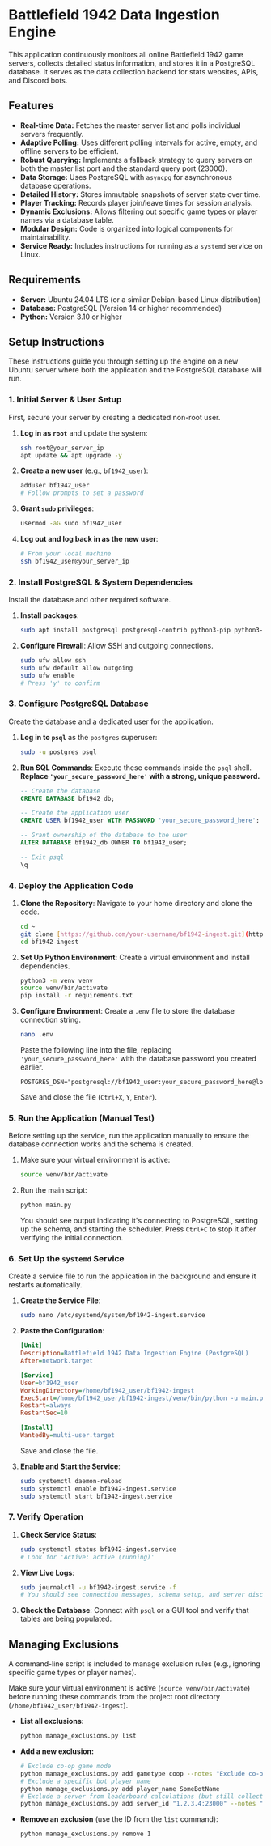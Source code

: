 # Battlefield 1942 Data Ingestion Engine

This application continuously monitors all online Battlefield 1942 game servers, collects detailed status information, and stores it in a PostgreSQL database. It serves as the data collection backend for stats websites, APIs, and Discord bots.

## Features

* **Real-time Data:** Fetches the master server list and polls individual servers frequently.
* **Adaptive Polling:** Uses different polling intervals for active, empty, and offline servers to be efficient.
* **Robust Querying:** Implements a fallback strategy to query servers on both the master list port and the standard query port (23000).
* **Data Storage:** Uses PostgreSQL with `asyncpg` for asynchronous database operations.
* **Detailed History:** Stores immutable snapshots of server state over time.
* **Player Tracking:** Records player join/leave times for session analysis.
* **Dynamic Exclusions:** Allows filtering out specific game types or player names via a database table.
* **Modular Design:** Code is organized into logical components for maintainability.
* **Service Ready:** Includes instructions for running as a `systemd` service on Linux.

## Requirements

* **Server:** Ubuntu 24.04 LTS (or a similar Debian-based Linux distribution)
* **Database:** PostgreSQL (Version 14 or higher recommended)
* **Python:** Version 3.10 or higher

## Setup Instructions

These instructions guide you through setting up the engine on a new Ubuntu server where both the application and the PostgreSQL database will run.

### 1. Initial Server & User Setup

First, secure your server by creating a dedicated non-root user.

1.  **Log in as `root`** and update the system:
    ```bash
    ssh root@your_server_ip
    apt update && apt upgrade -y
    ```
2.  **Create a new user** (e.g., `bf1942_user`):
    ```bash
    adduser bf1942_user
    # Follow prompts to set a password
    ```
3.  **Grant `sudo` privileges**:
    ```bash
    usermod -aG sudo bf1942_user
    ```
4.  **Log out and log back in as the new user**:
    ```bash
    # From your local machine
    ssh bf1942_user@your_server_ip
    ```

### 2. Install PostgreSQL & System Dependencies

Install the database and other required software.

1.  **Install packages**:
    ```bash
    sudo apt install postgresql postgresql-contrib python3-pip python3-venv git ufw -y
    ```
2.  **Configure Firewall**: Allow SSH and outgoing connections.
    ```bash
    sudo ufw allow ssh
    sudo ufw default allow outgoing
    sudo ufw enable
    # Press 'y' to confirm
    ```

### 3. Configure PostgreSQL Database

Create the database and a dedicated user for the application.

1.  **Log in to `psql`** as the `postgres` superuser:
    ```bash
    sudo -u postgres psql
    ```
2.  **Run SQL Commands**: Execute these commands inside the `psql` shell. **Replace `'your_secure_password_here'` with a strong, unique password.**
    ```sql
    -- Create the database
    CREATE DATABASE bf1942_db;

    -- Create the application user
    CREATE USER bf1942_user WITH PASSWORD 'your_secure_password_here';

    -- Grant ownership of the database to the user
    ALTER DATABASE bf1942_db OWNER TO bf1942_user;

    -- Exit psql
    \q
    ```

### 4. Deploy the Application Code

1.  **Clone the Repository**: Navigate to your home directory and clone the code.
    ```bash
    cd ~
    git clone [https://github.com/your-username/bf1942-ingest.git](https://github.com/your-username/bf1942-ingest.git) # Replace with your repo URL
    cd bf1942-ingest
    ```
2.  **Set Up Python Environment**: Create a virtual environment and install dependencies.
    ```bash
    python3 -m venv venv
    source venv/bin/activate
    pip install -r requirements.txt
    ```
3.  **Configure Environment**: Create a `.env` file to store the database connection string.
    ```bash
    nano .env
    ```
    Paste the following line into the file, replacing `'your_secure_password_here'` with the database password you created earlier.
    ```env
    POSTGRES_DSN="postgresql://bf1942_user:your_secure_password_here@localhost:5432/bf1942_db"
    ```
    Save and close the file (`Ctrl+X`, `Y`, `Enter`).

### 5. Run the Application (Manual Test)

Before setting up the service, run the application manually to ensure the database connection works and the schema is created.

1.  Make sure your virtual environment is active:
    ```bash
    source venv/bin/activate
    ```
2.  Run the main script:
    ```bash
    python main.py
    ```
    You should see output indicating it's connecting to PostgreSQL, setting up the schema, and starting the scheduler. Press `Ctrl+C` to stop it after verifying the initial connection.

### 6. Set Up the `systemd` Service

Create a service file to run the application in the background and ensure it restarts automatically.

1.  **Create the Service File**:
    ```bash
    sudo nano /etc/systemd/system/bf1942-ingest.service
    ```
2.  **Paste the Configuration**:
    ```ini
    [Unit]
    Description=Battlefield 1942 Data Ingestion Engine (PostgreSQL)
    After=network.target

    [Service]
    User=bf1942_user
    WorkingDirectory=/home/bf1942_user/bf1942-ingest
    ExecStart=/home/bf1942_user/bf1942-ingest/venv/bin/python -u main.py
    Restart=always
    RestartSec=10

    [Install]
    WantedBy=multi-user.target
    ```
    Save and close the file.

3.  **Enable and Start the Service**:
    ```bash
    sudo systemctl daemon-reload
    sudo systemctl enable bf1942-ingest.service
    sudo systemctl start bf1942-ingest.service
    ```

### 7. Verify Operation

1.  **Check Service Status**:
    ```bash
    sudo systemctl status bf1942-ingest.service
    # Look for 'Active: active (running)'
    ```
2.  **View Live Logs**:
    ```bash
    sudo journalctl -u bf1942-ingest.service -f
    # You should see connection messages, schema setup, and server discovery logs.
    ```
3.  **Check the Database**: Connect with `psql` or a GUI tool and verify that tables are being populated.

## Managing Exclusions

A command-line script is included to manage exclusion rules (e.g., ignoring specific game types or player names).

Make sure your virtual environment is active (`source venv/bin/activate`) before running these commands from the project root directory (`/home/bf1942_user/bf1942-ingest`).

* **List all exclusions:**
    ```bash
    python manage_exclusions.py list
    ```
* **Add a new exclusion:**
    ```bash
    # Exclude co-op game mode
    python manage_exclusions.py add gametype coop --notes "Exclude co-op mode"
    # Exclude a specific bot player name
    python manage_exclusions.py add player_name SomeBotName
    # Exclude a server from leaderboard calculations (but still collect data)
    python manage_exclusions.py add server_id "1.2.3.4:23000" --notes "Exclude stats only"
    ```
* **Remove an exclusion** (use the ID from the `list` command):
    ```bash
    python manage_exclusions.py remove 1
    ```


